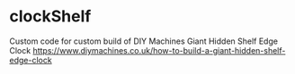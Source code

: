 # clockShelf
Custom code for custom build of DIY Machines Giant Hidden Shelf Edge Clock
https://www.diymachines.co.uk/how-to-build-a-giant-hidden-shelf-edge-clock

